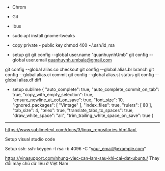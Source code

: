 * Chrom

* Git

* Ibus

* sudo apt install gnome-tweaks

* copy private - public key 
chmod 400 ~/.ssh/id_rsa

* setup git
git config --global user.name "quanhuynhUmb"
git config --global user.email quanhuynh.umbala@gmail.com

git config --global alias.co checkout
git config --global alias.br branch
git config --global alias.ci commit
git config --global alias.st status
git config --global alias.df diff

* setup sublime
{
    "auto_complete": true,
    "auto_complete_commit_on_tab": true,
    "copy_with_empty_selection": true,
    "ensure_newline_at_eof_on_save": true,
    "font_size": 10,
    "ignored_packages":
    [
        "Vintage"
    ],
        "index_files": true,
        "rulers":
    [
    80
    ],
    "tab_size": 4,
    "telex": true,
    "translate_tabs_to_spaces": true,
    "draw_white_space": "all",
    "trim_trailing_white_space_on_save": true
}
-------------------------------------------

https://www.sublimetext.com/docs/3/linux_repositories.html#apt

Setup visual studio code

Setup ssh:
ssh-keygen -t rsa -b 4096 -C "your_email@example.com"

https://vinasupport.com/nhung-viec-can-lam-sau-khi-cai-dat-ubuntu/
Thay đổi máy chủ dữ liệu ở Việt Nam


